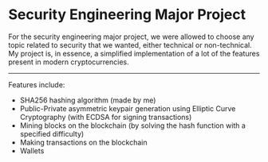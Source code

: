 # Security Engineering Major Project
For the security engineering major project, we were allowed to choose any topic related to security that we wanted, either technical or non-technical.
My project is, in essence, a simplified implementation of a lot of the features present in modern cryptocurrencies.

----
Features include:
* SHA256 hashing algorithm (made by me)
* Public-Private asymmetric keypair generation using Elliptic Curve Cryptography (with ECDSA for signing transactions)
* Mining blocks on the blockchain (by solving the hash function with a specified difficulty)
* Making transactions on the blockchain
* Wallets
